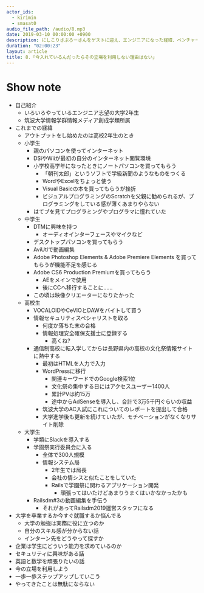 ```yaml
---
actor_ids:
  - kirimin
  - smasat0
audio_file_path: /audio/8.mp3
date: 2019-03-10 00:00:00 +0900
description: にしこりさぶろーさんをゲストに迎え、エンジニアになった経緯、ベンチャー企業でのキャリアなどについて話しました。
duration: "02:00:23"
layout: article
title: 8.「今入れているんだったらその立場を利用しない理由はない」
---
```


# Show note

- 自己紹介
  - いろいろやっているエンジニア志望の大学2年生
  - 筑波大学情報学群情報メディア創成学類所属
- これまでの経緯
  - アウトプットをし始めたのは高校2年生のとき
  - 小学生
    - 親のパソコンを使ってインターネット
    - DSiやWiiが最初の自分のインターネット閲覧環境
    - 小学校高学年になったときにノートパソコンを買ってもらう
      - 「朝刊太郎」というソフトで学級新聞のようなものをつくる
      - WordやExcelをちょっと使う
      - Visual Basicの本を買ってもらうが挫折
      - ビジュアルプログラミングのScratchを父親に勧められるが、プログラミングをしている感が薄くあまりやらない
    - はてブを見てプログラミングやプログラマに憧れていた
  - 中学生
    - DTMに興味を持つ
      - オーディオインターフェースやマイクなど
    - デスクトップパソコンを買ってもらう
    - AviUtlで動画編集
    - Adobe Photoshop Elements & Adobe Premiere Elements を買ってもらうが機能不足を感じる
    - Adobe CS6 Production Premiumを買ってもらう
      - AEをメインで使用
      - 後にCCへ移行することに……
    - この頃は映像クリエーターになりたかった
  - 高校生
    - VOCALOIDやCeVIOとDAWをバイトして買う
    - 情報セキュリティスペシャリストを取る
      - 何度か落ちた末の合格
      - 情報処理安全確保支援士に登録する
        - 高くね?
    - 通信制高校に転入学してからは長野県内の高校の文化祭情報サイトに熱中する
      - 最初はHTMLを人力で入力
      - WordPressに移行
        - 関連キーワードでのGoogle検索1位
        - 文化祭の集中する日にはアクセスユーザー1400人
        - 累計PVは約15万
        - 途中からAdSenseを導入し、合計で3万5千円ぐらいの収益
      - 筑波大学のAC入試にこれについてのレポートを提出して合格
      - 大学進学後も更新を続けていたが、モチベーションがなくなりサイト削除
  - 大学生
    - 学類にSlackを導入する
    - 学園祭実行委員会に入る
      - 全体で300人規模
      - 情報システム局
        - 2年生では局長
        - 会社の情シスと似たことをしていた
        - Railsで学園祭に関わるアプリケーション開発
          - 頑張ってはいたけどあまりうまくはいかなかったかも
    - Railsdm#3の動画編集を手伝う
      - それがあってRailsdm2019運営スタッフになる
- 大学を卒業するか今すぐ就職するか悩んでる
  - 大学の勉強は実務に役に立つのか
  - 自分のスキル感が分からない話
  - インターン先をどうやって探すか
- 企業は学生にどういう能力を求めているのか
- セキュリティに興味がある話
- 英語と数学を頑張りたいの話
- 今の立場を利用しよう
- 一歩一歩ステップアップしていこう
- やってきたことは無駄にならない